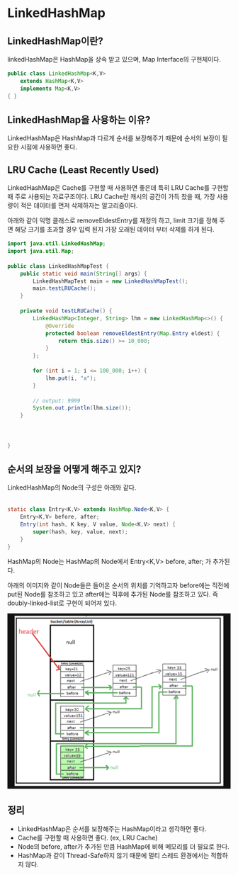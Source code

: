# LinkedHashMap

## LinkedHashMap이란?

linkedHashMap은 HashMap을 상속 받고 있으며, Map Interface의 구현체이다.

```java
public class LinkedHashMap<K,V>
    extends HashMap<K,V>
    implements Map<K,V>
{ }
```

## LinkedHashMap을 사용하는 이유?
LinkedHashMap은 HashMap과 다르게 순서를 보장해주기 때문에 순서의 보장이 필요한 시점에 사용하면 좋다.


## LRU Cache (Least Recently Used)

LinkedHashMap은 Cache를 구현할 때 사용하면 좋은데 특히 LRU Cache를 구현할 때 주로 사용되는 자료구조이다.
LRU Cache란 캐시의 공간이 가득 찼을 때, 가장 사용량이 적은 데이터를 먼저 삭제하자는 알고리즘이다.

아래와 같이 익명 클래스로 removeEldestEntry를 재정의 하고, limit 크기를 정해 주면 
해당 크기를 초과할 경우 입력 된지 가장 오래된 데이터 부터 삭제를 하게 된다.

```java
import java.util.LinkedHashMap;
import java.util.Map;

public class LinkedHashMapTest {
	public static void main(String[] args) {
		LinkedHashMapTest main = new LinkedHashMapTest();
		main.testLRUCache();
	}
	
	private void testLRUCache() {
		LinkedHashMap<Integer, String> lhm = new LinkedHashMap<>() {
			@Override
			protected boolean removeEldestEntry(Map.Entry eldest) {
				return this.size() >= 10_000;
			}
		};
		
		for (int i = 1; i <= 100_000; i++) {
			lhm.put(i, "a");
		}
		
		// output: 9999
		System.out.println(lhm.size());
	}
	
	
	
}

```

## 순서의 보장을 어떻게 해주고 있지?

LinkedHashMap의 Node의 구성은 아래와 같다.

```java

static class Entry<K,V> extends HashMap.Node<K,V> {
	Entry<K,V> before, after;
	Entry(int hash, K key, V value, Node<K,V> next) {
		super(hash, key, value, next);
	}
}
```

HashMap의 Node는 HashMap의 Node에서 
Entry<K,V> before, after; 가 추가된다.

아래의 이미지와 같이 Node들은 들어온 순서의 위치를 기억하고자 before에는 직전에 put된 Node를 참조하고 있고 
after에는 직후에 추가된 Node를 참조하고 있다. 즉 doubly-linked-list로 구현이 되어져 있다.

![img.png](linked-hash-map.png)

## 정리
* LinkedHashMap은 순서를 보장해주는 HashMap이라고 생각하면 좋다.
* Cache를 구현할 때 사용하면 좋다. (ex, LRU Cache)
* Node의 before, after가 추가된 만큼 HashMap에 비해 메모리를 더 필요로 한다.
* HashMap과 같이 Thread-Safe하지 않기 때문에 멀티 스레드 환경에서는 적합하지 않다.
